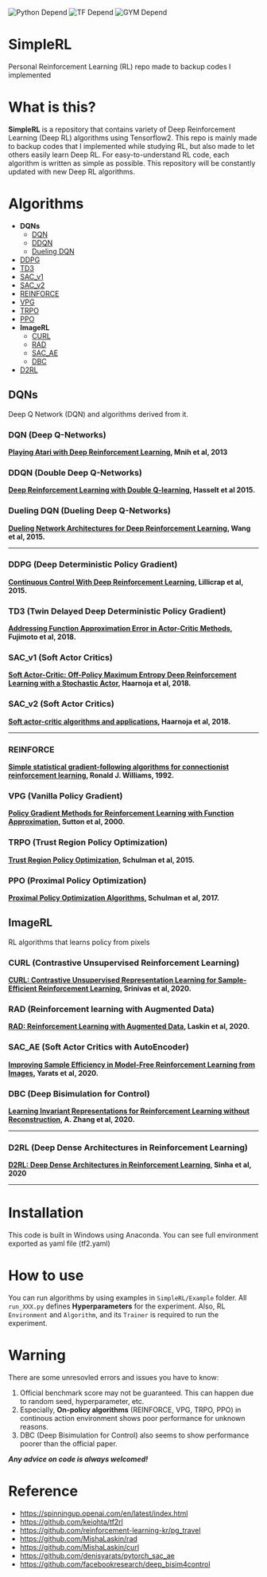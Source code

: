 ![Python Depend](https://img.shields.io/badge/Python-3.6-blue) ![TF Depend](https://img.shields.io/badge/TensorFlow-2.6-orange) ![GYM Depend](https://img.shields.io/badge/openai%2Fgym-0.17.3-green)

# SimpleRL
Personal Reinforcement Learning (RL) repo made to backup codes I implemented

# What is this?
**SimpleRL** is a repository that contains variety of Deep Reinforcement Learning (Deep RL) algorithms using Tensorflow2. This repo is mainly made to backup codes that I implemented while studying RL, but also made to let others easily learn Deep RL. For easy-to-understand RL code, each algorithm is written as simple as possible. This repository will be constantly updated with new Deep RL algorithms.   

# Algorithms
- **DQNs**<br>
  - [DQN](#dqn)
  - [DDQN](#ddqn)
  - [Dueling DQN](#duelingdqn)
- [DDPG](#ddpg)
- [TD3](#td3)
- [SAC_v1](#sacv1)
- [SAC_v2](#sacv2)
- [REINFORCE](#reinforce)
- [VPG](#vpg)
- [TRPO](#trpo)
- [PPO](#ppo)
- **ImageRL**<br>
  - [CURL](#curl)
  - [RAD](#rad)
  - [SAC_AE](#sacae)
  - [DBC](#dbc)
- [D2RL](#d2rl)


## DQNs
Deep Q Network (DQN) and algorithms derived from it.

<a name='dqn'></a>
### DQN (Deep Q-Networks)
**[Playing Atari with Deep Reinforcement Learning](https://www.cs.toronto.edu/~vmnih/docs/dqn.pdf), Mnih et al, 2013** 

<a name='ddqn'></a>
### DDQN (Double Deep Q-Networks)
**[Deep Reinforcement Learning with Double Q-learning](https://arxiv.org/pdf/1509.06461.pdf), Hasselt et al 2015.**

<a name='duelingdqn'></a>
### Dueling DQN (Dueling Deep Q-Networks)
**[Dueling Network Architectures for Deep Reinforcement Learning](https://arxiv.org/pdf/1511.06581.pdf), Wang et al, 2015.**

<hr>

<a name='ddpg'></a>
### DDPG (Deep Deterministic Policy Gradient)
**[Continuous Control With Deep Reinforcement Learning](https://arxiv.org/pdf/1509.02971.pdf), Lillicrap et al, 2015.**

<a name='td3'></a>
### TD3 (Twin Delayed Deep Deterministic Policy Gradient)
**[Addressing Function Approximation Error in Actor-Critic Methods](https://arxiv.org/pdf/1802.09477.pdf), Fujimoto et al, 2018.**

<a name='sacv1'></a>
### SAC_v1 (Soft Actor Critics)
**[Soft Actor-Critic: Off-Policy Maximum Entropy Deep Reinforcement Learning with a Stochastic Actor](https://arxiv.org/pdf/1801.01290.pdf), Haarnoja et al, 2018.**

<a name='sacv2'></a>
### SAC_v2 (Soft Actor Critics)
**[Soft actor-critic algorithms and applications](https://arxiv.org/pdf/1812.05905.pdf), Haarnoja et al, 2018.**

<hr>

<a name='reinforce'></a>
### REINFORCE 
**[Simple statistical gradient-following algorithms for connectionist reinforcement learning](https://link.springer.com/content/pdf/10.1007/BF00992696.pdf), Ronald J. Williams, 1992.**

<a name='vpg'></a>
### VPG (Vanilla Policy Gradient)
**[Policy Gradient Methods for Reinforcement Learning with Function Approximation](https://proceedings.neurips.cc/paper/1999/file/464d828b85b0bed98e80ade0a5c43b0f-Paper.pdf), Sutton et al, 2000.**

<a name='trpo'></a>
### TRPO (Trust Region Policy Optimization)
**[Trust Region Policy Optimization](https://arxiv.org/pdf/1502.05477.pdf), Schulman et al, 2015.**

<a name='ppo'></a>
### PPO (Proximal Policy Optimization)
**[Proximal Policy Optimization Algorithms](https://arxiv.org/pdf/1707.06347.pdf), Schulman et al, 2017.**

## ImageRL
RL algorithms that learns policy from pixels

<a name='curl'></a>
### CURL (Contrastive Unsupervised Reinforcement Learning)
**[CURL: Contrastive Unsupervised Representation Learning for Sample-Efficient Reinforcement Learning](https://arxiv.org/pdf/2004.04136.pdf), Srinivas et al, 2020.**

<a name='rad'></a>
### RAD (Reinforcement learning with Augmented Data)
**[RAD: Reinforcement Learning with Augmented Data](https://arxiv.org/pdf/2004.14990.pdf), Laskin et al, 2020.**

<a name='sacae'></a>
### SAC_AE (Soft Actor Critics with AutoEncoder)
**[Improving Sample Efficiency in Model-Free Reinforcement Learning from Images](https://arxiv.org/pdf/1910.01741.pdf), Yarats et al, 2020.**

<a name='dbc'></a>
### DBC (Deep Bisimulation for Control)
**[Learning Invariant Representations for Reinforcement Learning without Reconstruction](https://arxiv.org/pdf/2006.10742.pdf), A. Zhang et al, 2020.**

<hr>

<a name='d2rl'></a>
### D2RL (Deep Dense Architectures in Reinforcement Learning)
**[D2RL: Deep Dense Architectures in Reinforcement Learning](https://arxiv.org/pdf/2010.09163.pdf), Sinha et al, 2020**

<hr>

# Installation
This code is built in Windows using Anaconda. You can see full environment exported as yaml file (tf2.yaml)   

# How to use
You can run algorithms by using examples in `SimpleRL/Example` folder. All `run_XXX.py` defines **Hyperparameters** for the experiment.
Also, RL `Environment` and `Algorithm`, and its `Trainer` is required to run the experiment.

# Warning
There are some unresovled errors and issues you have to know:
1. Official benchmark score may not be guaranteed. This can happen due to random seed, hyperparameter, etc.
2. Especially, **On-policy algorithms** (REINFORCE, VPG, TRPO, PPO) in continous action environment shows poor performance for unknown reasons. 
3. DBC (Deep Bisimulation for Control) also seems to show performance poorer than the official paper.      

***Any advice on code is always welcomed!***

# Reference
- https://spinningup.openai.com/en/latest/index.html
- https://github.com/keiohta/tf2rl
- https://github.com/reinforcement-learning-kr/pg_travel
- https://github.com/MishaLaskin/rad
- https://github.com/MishaLaskin/curl
- https://github.com/denisyarats/pytorch_sac_ae
- https://github.com/facebookresearch/deep_bisim4control
